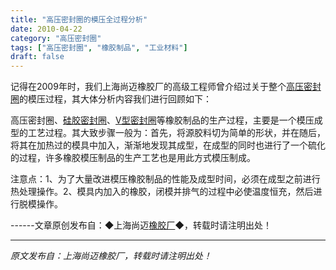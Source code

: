 ```yaml
---
title: "高压密封圈的模压全过程分析"
date: 2010-04-22
category: "高压密封圈"
tags: ["高压密封圈", "橡胶制品", "工业材料"]
draft: false
---
```


记得在2009年时，我们上海尚迈橡胶厂的高级工程师曾介绍过关于整个[高压密封圈](http://www.smpolymer.com/gaoyamifengquan/)的模压过程，其大体分析内容我们进行回顾如下：

高压密封圈、[硅胶密封圈](http://www.smpolymer.com/)、[V型密封圈](http://www.smpolymer.com/)等橡胶制品的生产过程，主要是一个模压成型的工艺过程。其大致步骤一般为：首先，将源胶料切为简单的形状，并在随后，将其在加热过的模具中加入，渐渐地发现其成型，在成型的同时也进行了一个硫化的过程，许多橡胶模压制品的生产工艺也是用此方式模压制成。

注意点：1、为了大量改进模压橡胶制品的性能及成型时间，必须在成型之前进行热处理操作。2、模具内加入的橡胶，闭模并排气的过程中必使温度恒充，然后进行脱模操作。

------文章原创发布自：◆上海尚迈[橡胶厂](http://www.smpolymer.com/)◆，转载时请注明出处！

---

*原文发布自：上海尚迈橡胶厂，转载时请注明出处！*
